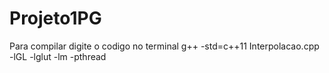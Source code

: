 # Projeto1PG

Para compilar digite o codigo no terminal
g++ -std=c++11 Interpolacao.cpp -lGL -lglut -lm -pthread